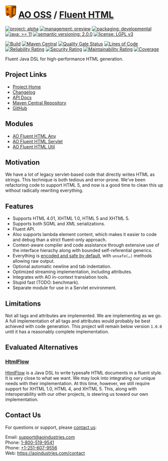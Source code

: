 # [<img src="ao-logo.png" alt="AO Logo" width="35" height="40">](https://github.com/ao-apps) [AO OSS](https://github.com/ao-apps/ao-oss) / [Fluent HTML](https://github.com/ao-apps/ao-fluent-html)

[![project: alpha](https://oss.aoapps.com/ao-badges/project-alpha.svg)](https://aoindustries.com/life-cycle#project-alpha)
[![management: preview](https://oss.aoapps.com/ao-badges/management-preview.svg)](https://aoindustries.com/life-cycle#management-preview)
[![packaging: developmental](https://oss.aoapps.com/ao-badges/packaging-developmental.svg)](https://aoindustries.com/life-cycle#packaging-developmental)  
[![java: &gt;= 11](https://oss.aoapps.com/ao-badges/java-11.svg)](https://docs.oracle.com/en/java/javase/11/docs/api/)
[![semantic versioning: 2.0.0](https://oss.aoapps.com/ao-badges/semver-2.0.0.svg)](http://semver.org/spec/v2.0.0.html)
[![license: LGPL v3](https://oss.aoapps.com/ao-badges/license-lgpl-3.0.svg)](https://www.gnu.org/licenses/lgpl-3.0)

[![Build](https://github.com/ao-apps/ao-fluent-html/workflows/Build/badge.svg?branch=master)](https://github.com/ao-apps/ao-fluent-html/actions?query=workflow%3ABuild)
[![Maven Central](https://maven-badges.herokuapp.com/maven-central/com.aoapps/ao-fluent-html/badge.svg)](https://maven-badges.herokuapp.com/maven-central/com.aoapps/ao-fluent-html)
[![Quality Gate Status](https://sonarcloud.io/api/project_badges/measure?branch=master&project=com.aoapps%3Aao-fluent-html&metric=alert_status)](https://sonarcloud.io/dashboard?branch=master&id=com.aoapps%3Aao-fluent-html)
[![Lines of Code](https://sonarcloud.io/api/project_badges/measure?branch=master&project=com.aoapps%3Aao-fluent-html&metric=ncloc)](https://sonarcloud.io/component_measures?branch=master&id=com.aoapps%3Aao-fluent-html&metric=ncloc)  
[![Reliability Rating](https://sonarcloud.io/api/project_badges/measure?branch=master&project=com.aoapps%3Aao-fluent-html&metric=reliability_rating)](https://sonarcloud.io/component_measures?branch=master&id=com.aoapps%3Aao-fluent-html&metric=Reliability)
[![Security Rating](https://sonarcloud.io/api/project_badges/measure?branch=master&project=com.aoapps%3Aao-fluent-html&metric=security_rating)](https://sonarcloud.io/component_measures?branch=master&id=com.aoapps%3Aao-fluent-html&metric=Security)
[![Maintainability Rating](https://sonarcloud.io/api/project_badges/measure?branch=master&project=com.aoapps%3Aao-fluent-html&metric=sqale_rating)](https://sonarcloud.io/component_measures?branch=master&id=com.aoapps%3Aao-fluent-html&metric=Maintainability)
[![Coverage](https://sonarcloud.io/api/project_badges/measure?branch=master&project=com.aoapps%3Aao-fluent-html&metric=coverage)](https://sonarcloud.io/component_measures?branch=master&id=com.aoapps%3Aao-fluent-html&metric=Coverage)

Fluent Java DSL for high-performance HTML generation.

## Project Links
* [Project Home](https://oss.aoapps.com/fluent-html/)
* [Changelog](https://oss.aoapps.com/fluent-html/changelog)
* [API Docs](https://oss.aoapps.com/fluent-html/apidocs/)
* [Maven Central Repository](https://search.maven.org/artifact/com.aoapps/ao-fluent-html)
* [GitHub](https://github.com/ao-apps/ao-fluent-html)

## Modules
* [AO Fluent HTML Any](https://github.com/ao-apps/ao-fluent-html-any)
* [AO Fluent HTML Servlet](https://github.com/ao-apps/ao-fluent-html-servlet)
* [AO Fluent HTML Util](https://github.com/ao-apps/ao-fluent-html-util)

## Motivation
We have a lot of legacy servlet-based code that directly writes HTML as strings.
This technique is both tedious and error-prone.  We've been refactoring code to
support HTML 5, and now is a good time to clean this up without radically
rewriting everything.

## Features
* Supports HTML 4.01, XHTML 1.0, HTML 5 and XHTML 5.
* Supports both SGML and XML serializations.
* Fluent API.
* Also supports lambda element content, which makes it easier to code and debug than a strict fluent-only approach.
* Context-aware compiler and code assistance through extensive use of the interface hierachy along with bounded self-referential generics.
* Everything is [encoded and safe by default](https://github.com/ao-apps/ao-encoding), with <code>unsafe(…)</code> methods allowing raw output.
* Optional automatic newline and tab indentation.
* Optimized streaming implementation, including attributes.
* Integrates with AO in-context translation tools.
* Stupid fast (TODO: benchmark).
* Separate module for use in a Servlet environment.

## Limitations
Not all tags and attributes are implemented.  We are implementing
as we go.  A full implementation of all tags and attributes would
probably be best achieved with code generation.  This project will
remain below version <code>1.0.0</code> until it has a reasonably
complete implementation.

## Evaluated Alternatives
### [HtmlFlow](https://github.com/xmlet/HtmlFlow)
[HtmlFlow](https://github.com/xmlet/HtmlFlow) is a Java DSL to write typesafe
HTML documents in a fluent style.  It is very close to what we want.  We
may look into integrating our unique needs with their implementation.  At this
time, however, we still require support for XHTML 1.0, HTML 4, and XHTML 5.
This, along with interoperability with our other projects, is steering us toward
our own implementation.

## Contact Us
For questions or support, please [contact us](https://aoindustries.com/contact):

Email: [support@aoindustries.com](mailto:support@aoindustries.com)  
Phone: [1-800-519-9541](tel:1-800-519-9541)  
Phone: [+1-251-607-9556](tel:+1-251-607-9556)  
Web: https://aoindustries.com/contact
